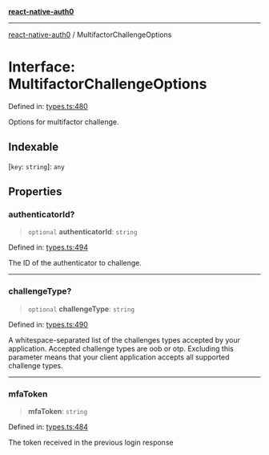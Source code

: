 [**react-native-auth0**](../README.md)

---

[react-native-auth0](../globals.md) / MultifactorChallengeOptions

# Interface: MultifactorChallengeOptions

Defined in: [types.ts:480](https://github.com/auth0/react-native-auth0/blob/64b3136e2ba68da80f979438fc7bc3abab9becdd/src/types.ts#L480)

Options for multifactor challenge.

## Indexable

\[`key`: `string`\]: `any`

## Properties

### authenticatorId?

> `optional` **authenticatorId**: `string`

Defined in: [types.ts:494](https://github.com/auth0/react-native-auth0/blob/64b3136e2ba68da80f979438fc7bc3abab9becdd/src/types.ts#L494)

The ID of the authenticator to challenge.

---

### challengeType?

> `optional` **challengeType**: `string`

Defined in: [types.ts:490](https://github.com/auth0/react-native-auth0/blob/64b3136e2ba68da80f979438fc7bc3abab9becdd/src/types.ts#L490)

A whitespace-separated list of the challenges types accepted by your application.
Accepted challenge types are oob or otp. Excluding this parameter means that your client application
accepts all supported challenge types.

---

### mfaToken

> **mfaToken**: `string`

Defined in: [types.ts:484](https://github.com/auth0/react-native-auth0/blob/64b3136e2ba68da80f979438fc7bc3abab9becdd/src/types.ts#L484)

The token received in the previous login response
